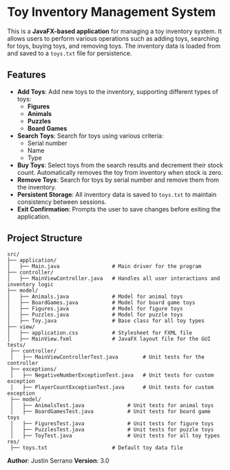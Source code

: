 # Toy Inventory Management System

This is a **JavaFX-based application** for managing a toy inventory system. It allows users to perform various operations such as adding toys, searching for toys, buying toys, and removing toys. The inventory data is loaded from and saved to a `toys.txt` file for persistence.

## Features

- **Add Toys**: Add new toys to the inventory, supporting different types of toys:
  - **Figures**
  - **Animals**
  - **Puzzles**
  - **Board Games**
- **Search Toys**: Search for toys using various criteria:
  - Serial number
  - Name
  - Type
- **Buy Toys**: Select toys from the search results and decrement their stock count. Automatically removes the toy from inventory when stock is zero.
- **Remove Toys**: Search for toys by serial number and remove them from the inventory.
- **Persistent Storage**: All inventory data is saved to `toys.txt` to maintain consistency between sessions.
- **Exit Confirmation**: Prompts the user to save changes before exiting the application.

## Project Structure

```plaintext
src/
├── application/
│   ├── Main.java                 # Main driver for the program
├── controller/
│   ├── MainViewController.java   # Handles all user interactions and inventory logic
├── model/
│   ├── Animals.java              # Model for animal toys
│   ├── BoardGames.java           # Model for board game toys
│   ├── Figures.java              # Model for figure toys
│   ├── Puzzles.java              # Model for puzzle toys
│   ├── Toy.java                  # Base class for all toy types
├── view/
│   ├── application.css           # Stylesheet for FXML file
│   ├── MainView.fxml             # JavaFX layout file for the GUI
tests/
 ├── controller/
 │   ├── MainViewControllerTest.java        # Unit tests for the controller
 ├── exceptions/
 │   ├── NegativeNumberExceptionTest.java   # Unit tests for custom exception
 │   ├── PlayerCountExceptionTest.java      # Unit tests for custom exception
 ├── model/
 │   ├── AnimalsTest.java              # Unit tests for animal toys
 │   ├── BoardGamesTest.java           # Unit tests for board game toys
 │   ├── FiguresTest.java              # Unit tests for figure toys
 │   ├── PuzzlesTest.java              # Unit tests for puzzle toys
 │   ├── ToyTest.java                  # Unit tests for all toy types
res/
 ├── toys.txt                     # Default toy data file
```

**Author**: Justin Serrano
**Version**: 3.0